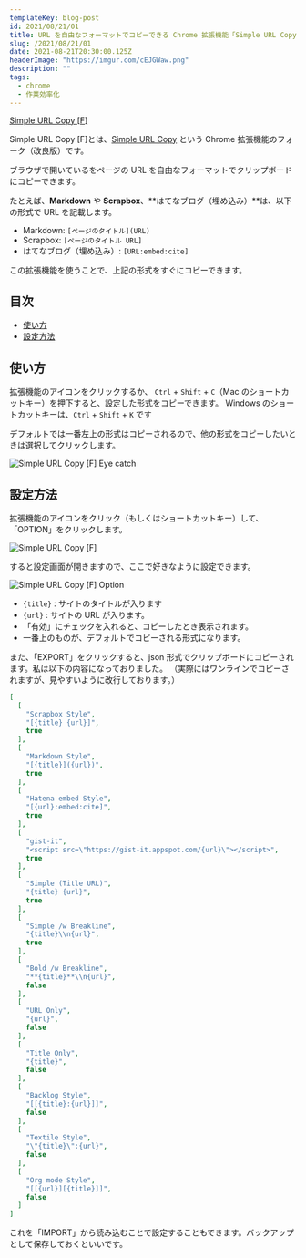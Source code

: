 ```yaml
---
templateKey: blog-post
id: 2021/08/21/01
title: URL を自由なフォーマットでコピーできる Chrome 拡張機能「Simple URL Copy [F]」の使い方
slug: /2021/08/21/01
date: 2021-08-21T20:30:00.125Z
headerImage: "https://imgur.com/cEJGWaw.png"
description: ""
tags:
  - chrome
  - 作業効率化
---
```


[Simple URL Copy [F]](https://chrome.google.com/webstore/detail/simple-url-copy-f/kmkdfdfknlkjbmgdenhpeckpdafojnfo)

Simple URL Copy [F]とは、[Simple URL Copy](https://chrome.google.com/webstore/detail/simple-url-copy/cefkgjbbpagcilodnhboolbppdjlplip) という Chrome 拡張機能のフォーク（改良版）です。

ブラウザで開いているをページの URL を自由なフォーマットでクリップボードにコピーできます。

たとえば、**Markdown** や **Scrapbox**、**はてなブログ（埋め込み）**は、以下の形式で URL を記載します。

- Markdown:  `[ページのタイトル](URL)`
- Scrapbox: `[ページのタイトル URL]`
- はてなブログ（埋め込み）: `[URL:embed:cite]`

この拡張機能を使うことで、上記の形式をすぐにコピーできます。

## 目次
<!-- START doctoc generated TOC please keep comment here to allow auto update -->
<!-- DON'T EDIT THIS SECTION, INSTEAD RE-RUN doctoc TO UPDATE -->


- [使い方](#%E4%BD%BF%E3%81%84%E6%96%B9)
- [設定方法](#%E8%A8%AD%E5%AE%9A%E6%96%B9%E6%B3%95)

<!-- END doctoc generated TOC please keep comment here to allow auto update -->

## 使い方

拡張機能のアイコンをクリックするか、 `Ctrl` + `Shift` + `C`（Mac のショートカットキー）を押下すると、設定した形式をコピーできます。
Windows のショートカットキーは、`Ctrl` + `Shift` + `K` です

デフォルトでは一番左上の形式はコピーされるので、他の形式をコピーしたいときは選択してクリックします。

![Simple URL Copy [F] Eye catch](https://imgur.com/cEJGWaw.png)

## 設定方法

拡張機能のアイコンをクリック（もしくはショートカットキー）して、「OPTION」をクリックします。

![Simple URL Copy [F]](https://imgur.com/MvjaRCJ.png)

すると設定画面が開きますので、ここで好きなように設定できます。

![Simple URL Copy [F] Option](https://imgur.com/QasPmsr.png)

- `{title}` : サイトのタイトルが入ります
- `{url}` : サイトの URL が入ります。
- 「有効」にチェックを入れると、コピーしたとき表示されます。
- 一番上のものが、デフォルトでコピーされる形式になります。

また、「EXPORT」をクリックすると、json 形式でクリップボードにコピーされます。私は以下の内容になっておりました。
（実際にはワンラインでコピーされますが、見やすいように改行しております。）

```json
[
  [
    "Scrapbox Style",
    "[{title} {url}]",
    true
  ],
  [
    "Markdown Style",
    "[{title}]({url})",
    true
  ],
  [
    "Hatena embed Style",
    "[{url}:embed:cite]",
    true
  ],
  [
    "gist-it",
    "<script src=\"https://gist-it.appspot.com/{url}\"></script>",
    true
  ],
  [
    "Simple (Title URL)",
    "{title} {url}",
    true
  ],
  [
    "Simple /w Breakline",
    "{title}\\n{url}",
    true
  ],
  [
    "Bold /w Breakline",
    "**{title}**\\n{url}",
    false
  ],
  [
    "URL Only",
    "{url}",
    false
  ],
  [
    "Title Only",
    "{title}",
    false
  ],
  [
    "Backlog Style",
    "[[{title}:{url}]]",
    false
  ],
  [
    "Textile Style",
    "\"{title}\":{url}",
    false
  ],
  [
    "Org mode Style",
    "[[{url}][{title}]]",
    false
  ]
]
```

これを「IMPORT」から読み込むことで設定することもできます。バックアップとして保存しておくといいです。
